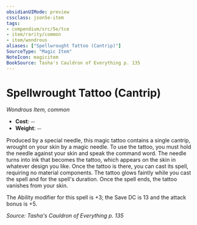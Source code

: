 ```yaml
---
obsidianUIMode: preview
cssclass: json5e-item
tags:
- compendium/src/5e/tce
- item/rarity/common
- item/wondrous
aliases: ["Spellwrought Tattoo (Cantrip)"]
SourceType: "Magic Item"
NoteIcon: magicitem
BookSource: Tasha's Cauldron of Everything p. 135
---
```

# Spellwrought Tattoo (Cantrip)
*Wondrous Item, common*  

- **Cost**: ⏤
- **Weight**: ⏤

Produced by a special needle, this magic tattoo contains a single cantrip, wrought on your skin by a magic needle. To use the tattoo, you must hold the needle against your skin and speak the command word. The needle turns into ink that becomes the tattoo, which appears on the skin in whatever design you like. Once the tattoo is there, you can cast its spell, requiring no material components. The tattoo glows faintly while you cast the spell and for the spell's duration. Once the spell ends, the tattoo vanishes from your skin.

The Ability modifier for this spell is +3; the Save DC is 13 and the attack bonus is +5.

*Source: Tasha's Cauldron of Everything p. 135*